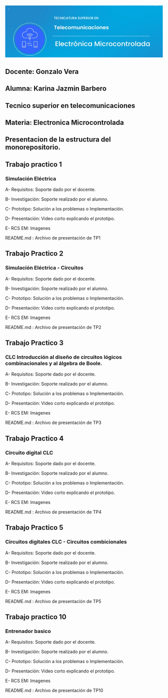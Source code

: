 ![alt text](<img em 1-1.jpg>)
## Docente: Gonzalo Vera      

## Alumna: Karina Jazmin Barbero    

## Tecnico superior en telecomunicaciones  
## Materia: Electronica Microcontrolada   


## Presentacion de la estructura del monorepositorio.      


## Trabajo practico 1     

###  Simulación Eléctrica  

A- Requisitos: Soporte dado por el docente.    


B- Investigación: Soporte realizado por el alumno.     


C- Prototipo: Solución a los problemas o Implementación.     


D- Presentación: Video corto explicando el prototipo.    


E- RCS EM: Imagenes     


README.md : Archivo de presentación de TP1       

## Trabajo Practico 2      

### Simulación Eléctrica - Circuitos      

A- Requisitos: Soporte dado por el docente.    


B- Investigación: Soporte realizado por el alumno.     


C- Prototipo: Solución a los problemas o Implementación.     


D- Presentación: Video corto explicando el prototipo.    


E- RCS EM: Imagenes      

README.md : Archivo de presentación de TP2   


## Trabajo Practico 3     

### CLC Introducción al diseño de circuitos lógicos combinacionales y al álgebra de Boole.      

A- Requisitos: Soporte dado por el docente.    


B- Investigación: Soporte realizado por el alumno.     


C- Prototipo: Solución a los problemas o Implementación.     


D- Presentación: Video corto explicando el prototipo.    


E- RCS EM: Imagenes      

README.md : Archivo de presentación de TP3

## Trabajo Practico 4

### Circuito digital  CLC    

A- Requisitos: Soporte dado por el docente.    


B- Investigación: Soporte realizado por el alumno.     


C- Prototipo: Solución a los problemas o Implementación.     


D- Presentación: Video corto explicando el prototipo.    


E- RCS EM: Imagenes      

README.md : Archivo de presentación de TP4      

## Trabajo Practico 5      

### Circuitos digitales CLC  -  Circuitos combicionales   

A- Requisitos: Soporte dado por el docente.    


B- Investigación: Soporte realizado por el alumno.     


C- Prototipo: Solución a los problemas o Implementación.     


D- Presentación: Video corto explicando el prototipo.    


E- RCS EM: Imagenes      

README.md : Archivo de presentación de TP5     


## Trabajo practico 10    

###  Entrenador basico  

A- Requisitos: Soporte dado por el docente.    


B- Investigación: Soporte realizado por el alumno.     


C- Prototipo: Solución a los problemas o Implementación.     


D- Presentación: Video corto explicando el prototipo.    


E- RCS EM: Imagenes     

README.md : Archivo de presentación de TP10


























